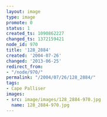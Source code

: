 ```yaml
---
layout: image
type: image
promote: 0
status: 1
created_ts: 1090862227
changed_ts: 1372159421
node_id: 970
title: '128_2884'
created: '2004-07-26'
changed: '2013-06-25'
redirect_from:
- "/node/970/"
permalink: "/2004/07/26/128_2884/"
tags:
- Cape Palliser
images:
- src: image/images/128_2884-970.jpg
  name: 128_2884-970.jpg
---
```



